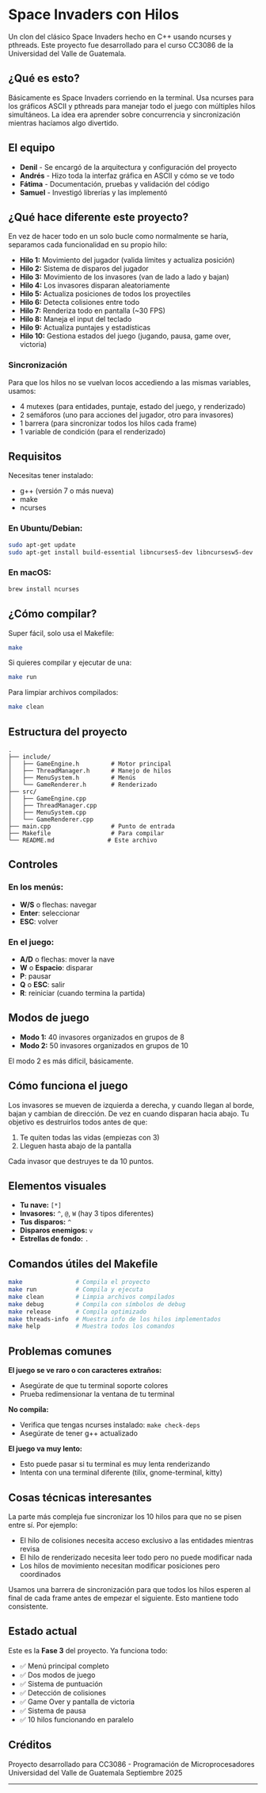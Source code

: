 # Space Invaders con Hilos

Un clon del clásico Space Invaders hecho en C++ usando ncurses y pthreads. Este proyecto fue desarrollado para el curso CC3086 de la Universidad del Valle de Guatemala.

## ¿Qué es esto?

Básicamente es Space Invaders corriendo en la terminal. Usa ncurses para los gráficos ASCII y pthreads para manejar todo el juego con múltiples hilos simultáneos. La idea era aprender sobre concurrencia y sincronización mientras hacíamos algo divertido.

## El equipo

- **Denil** - Se encargó de la arquitectura y configuración del proyecto
- **Andrés** - Hizo toda la interfaz gráfica en ASCII y cómo se ve todo
- **Fátima** - Documentación, pruebas y validación del código
- **Samuel** - Investigó librerías y las implementó

## ¿Qué hace diferente este proyecto?

En vez de hacer todo en un solo bucle como normalmente se haría, separamos cada funcionalidad en su propio hilo:

- **Hilo 1:** Movimiento del jugador (valida límites y actualiza posición)
- **Hilo 2:** Sistema de disparos del jugador
- **Hilo 3:** Movimiento de los invasores (van de lado a lado y bajan)
- **Hilo 4:** Los invasores disparan aleatoriamente
- **Hilo 5:** Actualiza posiciones de todos los proyectiles
- **Hilo 6:** Detecta colisiones entre todo
- **Hilo 7:** Renderiza todo en pantalla (~30 FPS)
- **Hilo 8:** Maneja el input del teclado
- **Hilo 9:** Actualiza puntajes y estadísticas
- **Hilo 10:** Gestiona estados del juego (jugando, pausa, game over, victoria)

### Sincronización

Para que los hilos no se vuelvan locos accediendo a las mismas variables, usamos:

- 4 mutexes (para entidades, puntaje, estado del juego, y renderizado)
- 2 semáforos (uno para acciones del jugador, otro para invasores)
- 1 barrera (para sincronizar todos los hilos cada frame)
- 1 variable de condición (para el renderizado)

## Requisitos

Necesitas tener instalado:
- g++ (versión 7 o más nueva)
- make
- ncurses

### En Ubuntu/Debian:
```bash
sudo apt-get update
sudo apt-get install build-essential libncurses5-dev libncursesw5-dev
```

### En macOS:
```bash
brew install ncurses
```

## ¿Cómo compilar?

Super fácil, solo usa el Makefile:

```bash
make
```

Si quieres compilar y ejecutar de una:
```bash
make run
```

Para limpiar archivos compilados:
```bash
make clean
```

## Estructura del proyecto

```
.
├── include/
│   ├── GameEngine.h         # Motor principal
│   ├── ThreadManager.h      # Manejo de hilos
│   ├── MenuSystem.h         # Menús
│   └── GameRenderer.h       # Renderizado
├── src/
│   ├── GameEngine.cpp
│   ├── ThreadManager.cpp
│   ├── MenuSystem.cpp
│   └── GameRenderer.cpp
├── main.cpp                 # Punto de entrada
├── Makefile                 # Para compilar
└── README.md               # Este archivo
```

## Controles

### En los menús:
- **W/S** o flechas: navegar
- **Enter**: seleccionar
- **ESC**: volver

### En el juego:
- **A/D** o flechas: mover la nave
- **W** o **Espacio**: disparar
- **P**: pausar
- **Q** o **ESC**: salir
- **R**: reiniciar (cuando termina la partida)

## Modos de juego

- **Modo 1:** 40 invasores organizados en grupos de 8
- **Modo 2:** 50 invasores organizados en grupos de 10

El modo 2 es más difícil, básicamente.

## Cómo funciona el juego

Los invasores se mueven de izquierda a derecha, y cuando llegan al borde, bajan y cambian de dirección. De vez en cuando disparan hacia abajo. Tu objetivo es destruirlos todos antes de que:

1. Te quiten todas las vidas (empiezas con 3)
2. Lleguen hasta abajo de la pantalla

Cada invasor que destruyes te da 10 puntos.

## Elementos visuales

- **Tu nave:** `[*]`
- **Invasores:** `^`, `@`, `W` (hay 3 tipos diferentes)
- **Tus disparos:** `^`
- **Disparos enemigos:** `v`
- **Estrellas de fondo:** `.`

## Comandos útiles del Makefile

```bash
make               # Compila el proyecto
make run           # Compila y ejecuta
make clean         # Limpia archivos compilados
make debug         # Compila con símbolos de debug
make release       # Compila optimizado
make threads-info  # Muestra info de los hilos implementados
make help          # Muestra todos los comandos
```

## Problemas comunes

**El juego se ve raro o con caracteres extraños:**
- Asegúrate de que tu terminal soporte colores
- Prueba redimensionar la ventana de tu terminal

**No compila:**
- Verifica que tengas ncurses instalado: `make check-deps`
- Asegúrate de tener g++ actualizado

**El juego va muy lento:**
- Esto puede pasar si tu terminal es muy lenta renderizando
- Intenta con una terminal diferente (tilix, gnome-terminal, kitty)

## Cosas técnicas interesantes

La parte más compleja fue sincronizar los 10 hilos para que no se pisen entre sí. Por ejemplo:

- El hilo de colisiones necesita acceso exclusivo a las entidades mientras revisa
- El hilo de renderizado necesita leer todo pero no puede modificar nada
- Los hilos de movimiento necesitan modificar posiciones pero coordinados

Usamos una barrera de sincronización para que todos los hilos esperen al final de cada frame antes de empezar el siguiente. Esto mantiene todo consistente.

## Estado actual

Este es la **Fase 3** del proyecto. Ya funciona todo:
- ✅ Menú principal completo
- ✅ Dos modos de juego
- ✅ Sistema de puntuación
- ✅ Detección de colisiones
- ✅ Game Over y pantalla de victoria
- ✅ Sistema de pausa
- ✅ 10 hilos funcionando en paralelo

## Créditos

Proyecto desarrollado para CC3086 - Programación de Microprocesadores
Universidad del Valle de Guatemala
Septiembre 2025

---


